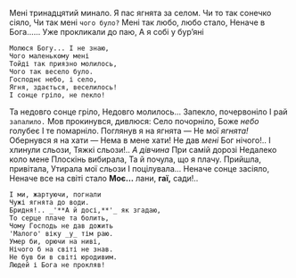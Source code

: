 Мені тринадцятий минало.
Я пас ягнята за селом.
Чи то так сонечко сіяло,
Чи так мені `чого було?`
Мені так любо, любо стало,
Неначе в Бога......
Уже прокликали до паю,
А я собі у бур’яні
```
Молюся Богу... І не знаю,
Чого маленькому мені
Тойді так приязно молилось,
Чого так весело було.
Господнє небо, і село,
Ягня, здається, веселилось!
І сонце гріло, не пекло!
```
Та недовго сонце гріло,
Недовго молилось...
Запекло, почервоніло
І рай `запалило.`
Мов прокинувся, дивлюся:
Село почорніло,
Боже _небо_ голубеє
І те помарніло.
Поглянув я на ягнята —
Не мої _ягнята!_
Обернувся я на хати —
Нема в мене хати!
Не дав _мені_ Бог нічого!..
І хлинули сльози,
Тяжкі сльози!.. _А дівчина_
При самій дорозі
Недалеко коло мене
Плоскінь вибирала,
Та й почула, що я плачу.
Прийшла, привітала,
Утирала мої сльози
І поцілувала...
Неначе сонце засіяло,
Неначе все на світі стало
**Моє...** лани, **гаї,** сади!..

```
І ми, жартуючи, погнали
Чужі ягнята до води.
Бридня!.. _'**А й досі,**'_ як згадаю,
То серце плаче та болить,
Чому Господь не дав дожить
'Малого' віку _у_ тім раю.
Умер би, орючи на ниві,
Нічого б на світі не знав.
Не був би в світі юродивим.
Людей і Бога не прокляв!
```
